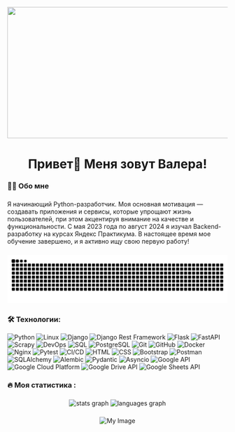 <br clear="both">

<div align="center">
  <img height="300" width="600" src="https://user-images.githubusercontent.com/74038190/225813708-98b745f2-7d22-48cf-9150-083f1b00d6c9.gif"  />
</div>

###

<h1 align="center">Привет👋 Меня зовут Валера!</h1>

###

<h3 align="left">👩‍💻  Обо мне</h3>

###

<p align="left">Я начинающий Python-разработчик. Моя основная мотивация — создавать приложения и сервисы, которые упрощают жизнь пользователей, при этом акцентируя внимание на качестве и функциональности. С мая 2023 года по август 2024 я изучал Backend-разработку на курсах Яндекс Практикума. В настоящее время мое обучение завершено, и я активно ищу свою первую работу!

###

<p align="center">
 <img width="600" src="core/github-user-contribution.svg" alt="snake"/>
</p>

###

<h3 align="left">🛠 Технологии:</h3>

![Python](https://img.shields.io/badge/Python-3776AB?style=flat-square&logo=python&logoColor=white) 
![Linux](https://img.shields.io/badge/Linux-FCC624?style=flat-square&logo=linux&logoColor=black) 
![Django](https://img.shields.io/badge/Django-092E20?style=flat-square&logo=django&logoColor=white) 
![Django Rest Framework](https://img.shields.io/badge/DRF-3A8EBA?style=flat-square&logo=django&logoColor=white) 
![Flask](https://img.shields.io/badge/Flask-000000?style=flat-square&logo=flask&logoColor=white) 
![FastAPI](https://img.shields.io/badge/FastAPI-005571?style=flat-square&logo=fastapi&logoColor=white) 
![Scrapy](https://img.shields.io/badge/Scrapy-72B500?style=flat-square&logo=scrapy&logoColor=white) 
![DevOps](https://img.shields.io/badge/DevOps-000000?style=flat-square&logo=devops&logoColor=white) 
![SQL](https://img.shields.io/badge/SQL-4479A1?style=flat-square&logo=postgresql&logoColor=white) 
![PostgreSQL](https://img.shields.io/badge/PostgreSQL-4169E1?style=flat-square&logo=postgresql&logoColor=white) 
![Git](https://img.shields.io/badge/Git-F05032?style=flat-square&logo=git&logoColor=white) 
![GitHub](https://img.shields.io/badge/GitHub-181717?style=flat-square&logo=github&logoColor=white) 
![Docker](https://img.shields.io/badge/Docker-2496ED?style=flat-square&logo=docker&logoColor=white) 
![Nginx](https://img.shields.io/badge/Nginx-009639?style=flat-square&logo=nginx&logoColor=white) 
![Pytest](https://img.shields.io/badge/Pytest-0A2B36?style=flat-square&logo=pytest&logoColor=white) 
![CI/CD](https://img.shields.io/badge/CI/CD-0a8d8f?style=flat-square&logo=circleci&logoColor=white) 
![HTML](https://img.shields.io/badge/HTML-E34F26?style=flat-square&logo=html5&logoColor=white) 
![CSS](https://img.shields.io/badge/CSS-1572B6?style=flat-square&logo=css3&logoColor=white) 
![Bootstrap](https://img.shields.io/badge/Bootstrap-563D7C?style=flat-square&logo=bootstrap&logoColor=white) 
![Postman](https://img.shields.io/badge/Postman-FF6C37?style=flat-square&logo=postman&logoColor=white) 
![SQLAlchemy](https://img.shields.io/badge/SQLAlchemy-6CC24A?style=flat-square&logo=python&logoColor=white) 
![Alembic](https://img.shields.io/badge/Alembic-333333?style=flat-square&logo=python&logoColor=white) 
![Pydantic](https://img.shields.io/badge/Pydantic-1c1c1c?style=flat-square&logo=python&logoColor=white) 
![Asyncio](https://img.shields.io/badge/Asyncio-1c1c1c?style=flat-square&logo=python&logoColor=white) 
![Google API](https://img.shields.io/badge/Google_Api-E8711A?style=flat-square&logo=google&logoColor=white) 
![Google Cloud Platform](https://img.shields.io/badge/GCP-4285F4?style=flat-square&logo=google-cloud&logoColor=white) 
![Google Drive API](https://img.shields.io/badge/Google_Drive-0F9D58?style=flat-square&logo=google-drive&logoColor=white) 
![Google Sheets API](https://img.shields.io/badge/Google_Sheets-0F9D58?style=flat-square&logo=google-sheets&logoColor=white) 

###

<h3 align="left">🔥   Моя статистика :</h3>

###

<div align="center">
  <img src="https://github-readme-stats.vercel.app/api?username=valerashankorenko&hide_title=false&hide_rank=false&show_icons=true&include_all_commits=true&count_private=true&disable_animations=false&theme=dracula&hide_border=false&order=1" height="150" alt="stats graph">
  <img src="https://github-readme-stats.vercel.app/api/top-langs?username=valerashankorenko&locale=en&hide_title=false&layout=compact&card_width=320&langs_count=5&theme=dracula&hide_border=false&order=2" height="150" alt="languages graph">
</div>

###
<p align="center">
  <img src="https://komarev.com/ghpvc/?username=valerashankorenko&color=blueviolet&style=plastic" alt="My Image">
</p>
